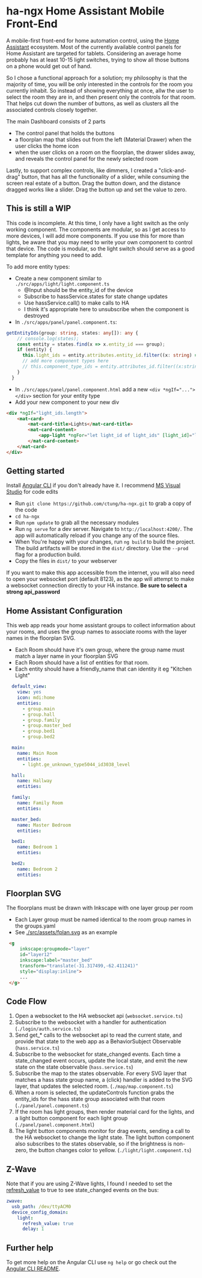 # ha-ngx Home Assistant Mobile Front-End  

A mobile-first front-end for home automation control, using the [Home Assistant](https://www.home-assistant.io/) ecosystem.  Most of the currently available control panels for Home Assistant are targeted for tablets.  Considering an average home probably has at least 10-15 light switches, trying to show all those buttons on a phone would get out of hand.  

So I chose a functional approach for a solution; my philosophy is that the majority of time, you will be only interested in the controls for the room you currently inhabit.  So instead of showing everything at once, allw the user to select the room they are in, and then present only the controls for that room.  That helps cut down the number of buttons, as well as clusters all the associated controls closely together.

The main Dashboard consists of 2 parts
* The control panel that holds the buttons
* a floorplan map that slides out from the left (Material Drawer) when the user clicks the home icon
* when the user clicks on a room on the floorplan, the drawer slides away, and reveals the control panel for the newly selected room

Lastly, to support complex controls, like dimmers, I created a "click-and-drag" button, that has all the functionality of a slider, while consuming the screen real estate of a button.  Drag the button down, and the distance dragged works like a slider.  Drag the button up and set the value to zero.

## This is still a WIP

This code is incomplete.  At this time, I only have a light switch as the only working component.  The components are modular, so as I get access to more devices, I will add more components.  If you use this for more than lights, be aware that you may need to write your own component to control that device.  The code is modular, so the light switch should serve as a good template for anything you need to add.

To add more entity types:
* Create a new component similar to `./src/apps/light/light.component.ts`
  * @Input should be the entity_id of the device
  * Subscribe to hassService.states for state change updates
  * Use hassService.call() to make calls to HA
  * I think it's appropriate here to unsubscribe when the component is destroyed
* In `./src/apps/panel/panel.component.ts`:
```typescript
getEntityIds(group: string, states: any[]): any {
    // console.log(states);
    const entity = states.find(x => x.entity_id === group);
    if (entity) {
      this.light_ids = entity.attributes.entity_id.filter((x: string) => x.startsWith('light.'));
      // add more component types here
      // this.component_type_ids = entity.attributes_id.filter((x:string) => x.startsWith('component_type'));
    }
  }
```
* In `./src/apps/panel/panel.component.html` add a new `<div *ngIf="..."></div>` section for your entity type
* Add your new component to your new div
```html
<div *ngIf="light_ids.length">
    <mat-card>
        <mat-card-title>Lights</mat-card-title>
        <mat-card-content>
            <app-light *ngFor="let light_id of light_ids" [light_id]="light_id"></app-light>
        </mat-card-content>
    </mat-card>
</div>
```

## Getting started

Install [Angular CLI](https://github.com/angular/angular-cli) if you don't already have it. I recommend [MS Visual Studio](https://visualstudio.microsoft.com/vs/) for code edits

* Run `git clone https://github.com/ctung/ha-ngx.git` to grab a copy of the code
* `cd ha-ngx`
* Run `npm update` to grab all the necessary modules
* Run `ng serve` for a dev server. Navigate to `http://localhost:4200/`. The app will automatically reload if you change any of the source files.
* When You're happy with your changes, run `ng build` to build the project. The build artifacts will be stored in the `dist/` directory. Use the `--prod` flag for a production build.  
* Copy the files in `dist/` to your webserver

If you want to make this app accessible from the internet, you will also need to open your websocket port (default 8123), as the app will attempt to make a websocket connection directly to your HA instance. **Be sure to select a strong api_password**

## Home Assistant Configuration

This web app reads your home assistant groups to collect information about your rooms, and uses the group names to associate rooms with the layer names in the floorplan SVG.

* Each Room should have it's own group, where the group name must match a layer name in your floorplan SVG
* Each Room should have a list of entities for that room.
* Each entity should have a friendly_name that can identity it eg "Kitchen Light"

```yaml
  default_view:
    view: yes
    icon: mdi:home
    entities:
      - group.main
      - group.hall
      - group.family
      - group.master_bed
      - group.bed1
      - group.bed2

  main:
    name: Main Room
    entities:
      - light.ge_unknown_type5044_id3038_level

  hall:
    name: Hallway
    entities:

  family:
    name: Family Room
    entities:

  master_bed:
    name: Master Bedroom
    entities:

  bed1:
    name: Bedroom 1
    entities:

  bed2:
    name: Bedroom 2
    entities:
```

## Floorplan SVG

The floorplans must be drawn with Inkscape with one layer group per room
* Each Layer group must be named identical to the room group names in the groups.yaml
* See [./src/assets/fplan.svg](https://github.com/ctung/cape-automation/blob/master/src/assets/fplan.svg) as an example
```html
 <g
     inkscape:groupmode="layer"
     id="layer12"
     inkscape:label="master_bed"
     transform="translate(-31.317499,-62.411241)"
     style="display:inline">
     ...
 </g>
  ```
## Code Flow

1. Open a websocket to the HA websocket api (`websocket.service.ts`)
2. Subscribe to the websocket with a handler for authentication (`./login/auth.service.ts`)
3. Send get_* calls to the websocket api to read the current state, and provide that state to the web app as a BehaviorSubject Observable (`hass.service.ts`)
4. Subscribe to the websocket for state_changed events.  Each time a state_changed event occurs, update the local state, and emit the new state on the state observable (`hass.service.ts`)
5. Subscribe the map to the states observable.  For every SVG layer that matches a hass state group name, a (click) handler is added to the SVG layer, that updates the selected room. (`./map/map.component.ts`)
6. When a room is selected, the updateControls function grabs the entity_ids for the hass state group associated with that room (`./panel/panel.component.ts`)
7. If the room has light groups, then render material card for the lights, and a light button component for each light group (`./panel/panel.component.html`)
8. The light button components monitor for drag events, sending a call to the HA websocket to change the light state.  The light button component also subscribes to the states observable, so if the brightness is non-zero, the button changes color to yellow. (`./light/light.component.ts`)

## Z-Wave 
Note that if you are using Z-Wave lights, I found I needed to set the [refresh_value](https://www.home-assistant.io/docs/z-wave/installation/#refresh_value) to true to see state_changed events on the bus:
```yaml
zwave:
  usb_path: /dev/ttyACM0
  device_config_domain:
    light:
      refresh_value: true
      delay: 1
```

## Further help

To get more help on the Angular CLI use `ng help` or go check out the [Angular CLI README](https://github.com/angular/angular-cli/blob/master/README.md).
